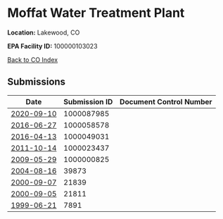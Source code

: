 # Moffat Water Treatment Plant

**Location:** Lakewood, CO

**EPA Facility ID:** 100000103023

[Back to CO Index](../../index.md)

## Submissions

| Date | Submission ID | Document Control Number |
|------|--------------|-------------------------|
| [2020-09-10](submissions/1000087985.md) | 1000087985 |  |
| [2016-06-27](submissions/1000058578.md) | 1000058578 |  |
| [2016-04-13](submissions/1000049031.md) | 1000049031 |  |
| [2011-10-14](submissions/1000023437.md) | 1000023437 |  |
| [2009-05-29](submissions/1000000825.md) | 1000000825 |  |
| [2004-08-16](submissions/39873.md) | 39873 |  |
| [2000-09-07](submissions/21839.md) | 21839 |  |
| [2000-09-05](submissions/21811.md) | 21811 |  |
| [1999-06-21](submissions/7891.md) | 7891 |  |
